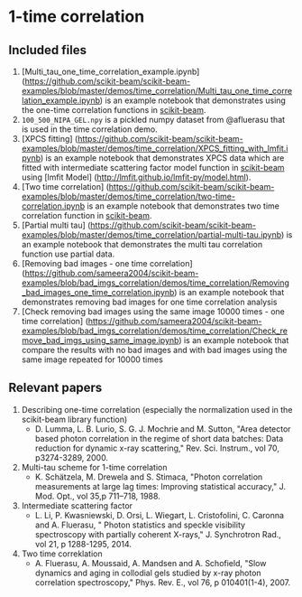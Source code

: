 
1-time correlation
==================

Included files
--------------
1. [Multi_tau_one_time_correlation_example.ipynb] (https://github.com/scikit-beam/scikit-beam-examples/blob/master/demos/time_correlation/Multi_tau_one_time_correlation_example.ipynb)
    is an example notebook that demonstrates using the one-time correlation functions in [scikit-beam](https://github.com/scikit-beam/scikit-beam).
1. ``100_500_NIPA_GEL.npy`` is a pickled numpy dataset from @afluerasu that
   is used in the time correlation demo.
1. [XPCS fitting] (https://github.com/scikit-beam/scikit-beam-examples/blob/master/demos/time_correlation/XPCS_fitting_with_lmfit.ipynb)
   is an example notebook that demonstrates XPCS data which are fitted with intermediate scattering factor model function in [scikit-beam](https://github.com/scikit-beam/scikit-beam)
   using [lmfit Model] (http://lmfit.github.io/lmfit-py/model.html).
1. [Two time correlation] (https://github.com/scikit-beam/scikit-beam-examples/blob/master/demos/time_correlation/two-time-correlation.ipynb
   is an example notebook that demonstrates two time correlation function in [scikit-beam](https://github.com/scikit-beam/scikit-beam).
1. [Partial multi tau] (https://github.com/scikit-beam/scikit-beam-examples/blob/master/demos/time_correlation/partial-multi-tau.ipynb)
    is an example notebook that demonstrates the multi tau correlation function use partial data.
1. [Removing bad images - one time correlation] (https://github.com/sameera2004/scikit-beam-examples/blob/bad_imgs_correlation/demos/time_correlation/Removing_bad_images_one_time_correlation.ipynb)
    is an example notebook that demonstrates removing bad images for one time correlation analysis
1. [Check removing bad images using the same image 10000 times - one time correlation] (https://github.com/sameera2004/scikit-beam-examples/blob/bad_imgs_correlation/demos/time_correlation/Check_remove_bad_imgs_using_same_image.ipynb)
    is an example notebook that compare the results with no bad images and with bad images using the same image repeated for 10000 times

Relevant papers
---------------
1. Describing one-time correlation (especially the normalization used in the
   scikit-beam library function)
   - D. Lumma, L. B. Lurio, S. G. J. Mochrie and M. Sutton, "Area detector
     based photon correlation in the regime of short data batches: Data 
     reduction for dynamic x-ray scattering," Rev. Sci. Instrum., vol 70,  
     p3274-3289, 2000.
1. Multi-tau scheme for 1-time correlation
   - K. Schätzela, M. Drewela and  S. Stimaca, "Photon correlation 
     measurements at large lag times: Improving statistical accuracy," J. Mod.
     Opt., vol 35,p 711–718, 1988.
1. Intermediate scattering factor
   - L. Li, P. Kwasniewski, D. Orsi, L. Wiegart, L. Cristofolini,
     C. Caronna and A. Fluerasu, " Photon statistics and speckle
     visibility spectroscopy with partially coherent X-rays,"
     J. Synchrotron Rad., vol 21, p 1288-1295, 2014.
1. Two time correklation
   - A. Fluerasu, A. Moussaid, A. Mandsen and A. Schofield,
     "Slow dynamics and aging in collodial gels studied by x-ray photon
      correlation spectroscopy," Phys. Rev. E., vol 76, p 010401(1-4), 2007.
